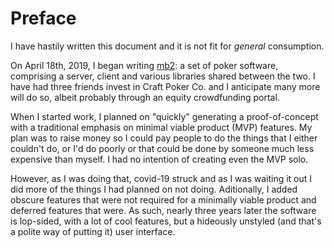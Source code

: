 # Preface

I have hastily written this document and it is not fit for _general_
consumption.

On April 18th, 2019, I began writing
[mb2](https://ctm.github.io/docs/players_manual/): a set of poker
software, comprising a server, client and various libraries shared
between the two. I have had three friends invest in Craft Poker
Co. and I anticipate many more will do so, albeit probably through an
equity crowdfunding portal.

When I started work, I planned on "quickly" generating a
proof-of-concept with a traditional emphasis on minimal viable product
(MVP) features. My plan was to raise money so I could pay people to do
the things that I either couldn't do, or I'd do poorly or that could
be done by someone much less expensive than myself. I had no intention
of creating even the MVP solo.

However, as I was doing that, covid-19 struck and as I was waiting it
out I did more of the things I had planned on not doing. Aditionally,
I added obscure features that were not required for a minimally viable
product and deferred features that were. As such, nearly three years
later the software is lop-sided, with a lot of cool features, but a
hideously unstyled (and that's a polite way of putting it) user
interface.
